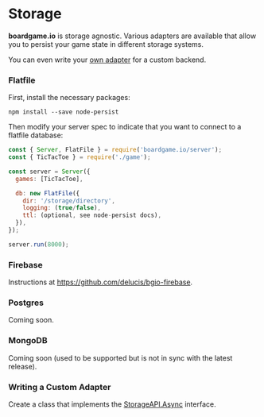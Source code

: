 # Storage

**boardgame.io** is storage agnostic. Various adapters are
available that allow you to persist your game state in
different storage systems.

You can even write your [own adapter](/storage?id=writing-a-custom-adapter)
for a custom backend.

### Flatfile

First, install the necessary packages:

```
npm install --save node-persist
```

Then modify your server spec to indicate that you want to connect to a flatfile database:

```js
const { Server, FlatFile } = require('boardgame.io/server');
const { TicTacToe } = require('./game');

const server = Server({
  games: [TicTacToe],

  db: new FlatFile({
    dir: '/storage/directory',
    logging: (true/false),
    ttl: (optional, see node-persist docs),
  }),
});

server.run(8000);
```

### Firebase

Instructions at https://github.com/delucis/bgio-firebase.

### Postgres

Coming soon.

### MongoDB

Coming soon (used to be supported but is not in sync with the
latest release).

### Writing a Custom Adapter

Create a class that implements the [StorageAPI.Async](https://github.com/nicolodavis/boardgame.io/blob/master/src/server/db/base.ts) interface.
